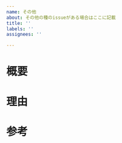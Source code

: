 ```yaml
---
name: その他
about: その他の種のissueがある場合はここに記載
title: ''
labels: ''
assignees: ''

---
```


# 概要

# 理由

# 参考
